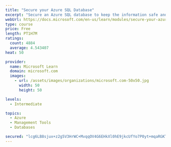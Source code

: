 ```yaml
---
title: "Secure your Azure SQL Database"
excerpt: "Secure an Azure SQL database to keep the information safe and diagnose potential security concerns as they happen."
webUrl: https://docs.microsoft.com/en-us/learn/modules/secure-your-azure-sql-database/
type: course
price: Free
length: PT1H7M
ratings:
  count: 4884
  average: 4.543407
heat: 50

provider:
  name: Microsoft Learn
  domain: microsoft.com
  images:
    - url: /assets/images/organizations/microsoft.com-50x50.jpg
      width: 50
      height: 50

levels:
  - Intermediate

topics:
  - Azure
  - Management Tools
  - Databases

secured: "lcg6LB8sjux+z2g5V3HrWC+MvqqOV4G6EHkXl0hE9jkcUfYo7P0yt+mqaRGKT5sQ0EZprsMgk25JxqRNtMilZX8/rHlmupdwJKxM5vcjvHLxzAt9u4+e8vDKoJ/euprZlfLc0yTiAo+NYZu5S4GCbjXnX0HnCcDDI40baqWNuVguIXxPDmA/k8EUMRBYNDXMA5i60LcUkASYEylSmNGMSoUx5SbbW9J87BJxPbKmpcIjWyz+Kt+qVNEzA1Q1qfj9jFRqRSvfpbfBJ8xIPdTTXKSs3+G4R6ZHsqqg6NFvnKyVdGkFxZ7cP3lP3j4cZ1hInJMcm5fRZfXI5MfYf4QZMECOuhS8IJcSbfzmPAsr2ASvq08TxdA6TLZQ/cgU4Ekvi/EpUo1ehmMH2+/NYWFCyzi8VN+INfjEot5QbVgk0ww=;NcPjeCSzslt83ClJMA1UJQ=="
---
```


